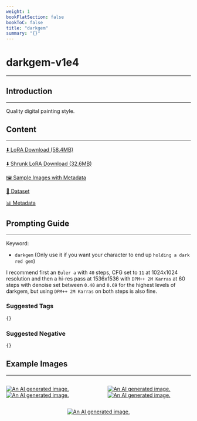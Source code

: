 ```yaml
---
weight: 1
bookFlatSection: false
bookToC: false
title: "darkgem"
summary: "{}"
---
```


<!--markdownlint-disable MD025 MD033 -->

# darkgem-v1e4

---

## Introduction

---

Quality digital painting style.

## Content

---

[⬇️ LoRA Download (58.4MB)](https://huggingface.co/k4d3/yiff_toolkit/resolve/main/ponyxl_loras/darkgem-v1e4.safetensors?download=true)

[⬇️ Shrunk LoRA Download (32.6MB)](https://huggingface.co/k4d3/yiff_toolkit/resolve/main/ponyxl_loras_shrunk_2/darkgem-v1e4_frockpt1_th-3.55.safetensors?download=true)

[🖼️ Sample Images with Metadata](https://huggingface.co/k4d3/yiff_toolkit/tree/main/static/{})

[📐 Dataset](https://huggingface.co/datasets/k4d3/furry/tree/main/by_darkgem)

[📊 Metadata](https://huggingface.co/k4d3/yiff_toolkit/raw/main/ponyxl_loras/darkgem-v1e4.json)

## Prompting Guide

---

Keyword:

- `darkgem` (Only use it if you want your character to end up `holding a dark red gem`)

I recommend first an `Euler a` with `40` steps, CFG set to `11` at 1024x1024 resolution and then a hi-res pass at 1536x1536 with `DPM++ 2M Karras` at 60 steps with denoise set between `0.40` and `0.69` for the highest levels of darkgem, but using `DPM++ 2M Karras` on both steps is also fine.

### Suggested Tags

```md
{}
```

### Suggested Negative

```md
{}
```

## Example Images

---

<div style="display: flex; justify-content: space-between;">
  <div style="display: flex; justify-content: space-between; width: 45%;">

[![An AI generated image.](https://huggingface.co/k4d3/yiff_toolkit/resolve/main/static/darkgem/00000859-04070924e-512.png)](https://huggingface.co/k4d3/yiff_toolkit/resolve/main/static/darkgem/00000859-04070924e.png)
[![An AI generated image.](small.png)](large.png)

</div>
  <div style="display: flex; justify-content: space-between; width: 45%;">

[![An AI generated image.](small.png)](large.png)
[![An AI generated image.](small.png)](large.png)

  </div>
</div>
<div style="display: flex; justify-content: center;">

[![An AI generated image.](small.png)](large.png)

</div>
